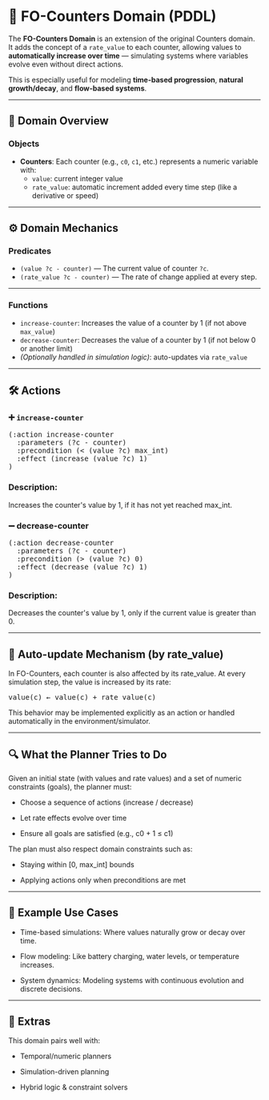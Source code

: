 # 🔄 FO-Counters Domain (PDDL)

The **FO-Counters Domain** is an extension of the original Counters domain. It adds the concept of a `rate_value` to each counter, allowing values to **automatically increase over time** — simulating systems where variables evolve even without direct actions.

This is especially useful for modeling **time-based progression**, **natural growth/decay**, and **flow-based systems**.

---

## 📂 Domain Overview

### Objects

- **Counters**: Each counter (e.g., `c0`, `c1`, etc.) represents a numeric variable with:
  - `value`: current integer value
  - `rate_value`: automatic increment added every time step (like a derivative or speed)

---

## ⚙️ Domain Mechanics

### Predicates

- `(value ?c - counter)` — The current value of counter `?c`.
- `(rate_value ?c - counter)` — The rate of change applied at every step.

---

### Functions

- `increase-counter`: Increases the value of a counter by 1 (if not above `max_value`)
- `decrease-counter`: Decreases the value of a counter by 1 (if not below 0 or another limit)
- *(Optionally handled in simulation logic)*: auto-updates via `rate_value`

---

## 🛠️ Actions

### ➕ `increase-counter`

<pre>(:action increase-counter
  :parameters (?c - counter)
  :precondition (< (value ?c) max_int)
  :effect (increase (value ?c) 1)
)</pre>

### Description:
Increases the counter's value by 1, if it has not yet reached max_int.

### ➖ decrease-counter
<pre>(:action decrease-counter
  :parameters (?c - counter)
  :precondition (> (value ?c) 0)
  :effect (decrease (value ?c) 1)
)</pre>

### Description:
Decreases the counter's value by 1, only if the current value is greater than 0.

---
## 🔁 Auto-update Mechanism (by rate_value)
In FO-Counters, each counter is also affected by its rate_value. At every simulation step, the value is increased by its rate:
<pre>value(c) ← value(c) + rate_value(c)</pre>
This behavior may be implemented explicitly as an action or handled automatically in the environment/simulator.

---
## 🔍 What the Planner Tries to Do
Given an initial state (with values and rate values) and a set of numeric constraints (goals), the planner must:

- Choose a sequence of actions (increase / decrease)

- Let rate effects evolve over time

- Ensure all goals are satisfied (e.g., c0 + 1 ≤ c1)

The plan must also respect domain constraints such as:

- Staying within [0, max_int] bounds

- Applying actions only when preconditions are met

---
## 🧪 Example Use Cases
- Time-based simulations: Where values naturally grow or decay over time.

- Flow modeling: Like battery charging, water levels, or temperature increases.

- System dynamics: Modeling systems with continuous evolution and discrete decisions.
---
## 🎒 Extras
This domain pairs well with:

- Temporal/numeric planners

- Simulation-driven planning

- Hybrid logic & constraint solvers


